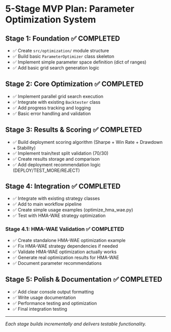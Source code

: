# 5-Stage MVP Plan: Parameter Optimization System

## Stage 1: Foundation ✅ COMPLETED

- ✅ Create `src/optimization/` module structure
- ✅ Build basic `ParameterOptimizer` class skeleton
- ✅ Implement simple parameter space definition (dict of ranges)
- ✅ Add basic grid search generation logic

## Stage 2: Core Optimization ✅ COMPLETED

- ✅ Implement parallel grid search execution
- ✅ Integrate with existing `Backtester` class  
- ✅ Add progress tracking and logging
- ✅ Basic error handling and validation

## Stage 3: Results & Scoring ✅ COMPLETED

- ✅ Build deployment scoring algorithm (Sharpe + Win Rate + Drawdown + Stability)
- ✅ Implement train/test split validation (70/30)
- ✅ Create results storage and comparison
- ✅ Add deployment recommendation logic (DEPLOY/TEST_MORE/REJECT)

## Stage 4: Integration ✅ COMPLETED

- ✅ Integrate with existing strategy classes
- ✅ Add to main workflow pipeline
- ✅ Create simple usage examples (optimize_hma_wae.py)
- ✅ Test with HMA-WAE strategy optimization

### Stage 4.1: HMA-WAE Validation ✅ COMPLETED
- ✅ Create standalone HMA-WAE optimization example
- ✅ Fix HMA-WAE strategy dependencies if needed
- ✅ Validate HMA-WAE optimization actually works
- ✅ Generate real optimization results for HMA-WAE
- ✅ Document parameter recommendations

## Stage 5: Polish & Documentation ✅ COMPLETED

- ✅ Add clear console output formatting
- ✅ Write usage documentation
- ✅ Performance testing and optimization  
- ✅ Final integration testing

---

*Each stage builds incrementally and delivers testable functionality.* 